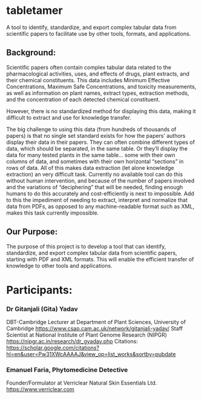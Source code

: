 # tabletamer
A tool to identify, standardize, and export complex tabular data from scientific papers to facilitate use by other tools, formats, and applications.

## Background:
Scientific papers often contain complex tabular data related to the pharmacological activities, uses, and effects of drugs, plant extracts, and their chemical constituents. This data includes Minimum Effective Concentrations, Maximum Safe Concentrations, and toxicity measurements, as well as information on plant names, extract types, extraction methods, and the concentration of each detected chemical constituent. 

However, there is no standardized method for displaying this data, making it difficult to extract and use for knowledge transfer.

The big challenge to using this data (from hundreds of thousands of papers) is that no single set standard exists for how the papers’ authors display their data in their papers. They can often combine different types of data, which should be separated, in the same table. Or they’ll display the data for many tested plants in the same table… some with their own columns of data, and sometimes with their own horizontal “sections” in rows of data. All of this makes data extraction (let alone knowledge extraction) an very difficult task. Currently no available tool can do this without human intervention, and because of the number of papers involved and the variations of “deciphering” that will be needed, finding enough humans to do this accurately and cost-efficiently is next to impossible. Add to this the impediment of needing to extract, interpret and normalize that data from PDFs, as opposed to any machine-readable format such as XML, makes this task currently impossible.

## Our Purpose:
The purpose of this project is to develop a tool that can identify, standardize, and export complex tabular data from scientific papers, starting with PDF and XML formats. This will enable the efficient transfer of knowledge to other tools and applications.

# Participants:

### Dr Gitanjali (Gita) Yadav
DBT-Cambridge Lecturer at Department of Plant Sciences, University of Cambridge
https://www.csap.cam.ac.uk/network/gitanjali-yadav/
Staff Scientist at National Institute of Plant Genome Research (NIPGR)
https://nipgr.ac.in/research/dr_gyadav.php
Citations:
https://scholar.google.com/citations?hl=en&user=Pw31XWcAAAAJ&view_op=list_works&sortby=pubdate

### Emanuel Faria, Phytomedicine Detective
Founder/Formulator at Verriclear Natural Skin Essentials Ltd.
https://www.verriclear.com
